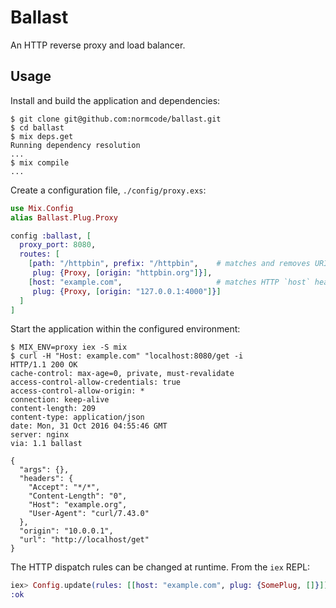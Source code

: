 # Ballast

An HTTP reverse proxy and load balancer.

## Usage ##

Install and build the application and dependencies:

    $ git clone git@github.com:normcode/ballast.git
    $ cd ballast
    $ mix deps.get
    Running dependency resolution
    ...
    $ mix compile
    ...

Create a configuration file, `./config/proxy.exs`:

```elixir
use Mix.Config
alias Ballast.Plug.Proxy

config :ballast, [
  proxy_port: 8080,
  routes: [
    [path: "/httpbin", prefix: "/httpbin",    # matches and removes URI prefix
     plug: {Proxy, [origin: "httpbin.org"]}],
    [host: "example.com",                     # matches HTTP `host` header
     plug: {Proxy, [origin: "127.0.0.1:4000"]}]
  ]
]
```

Start the application within the configured environment:

    $ MIX_ENV=proxy iex -S mix
    $ curl -H "Host: example.com" "localhost:8080/get -i
    HTTP/1.1 200 OK
    cache-control: max-age=0, private, must-revalidate
    access-control-allow-credentials: true
    access-control-allow-origin: *
    connection: keep-alive
    content-length: 209
    content-type: application/json
    date: Mon, 31 Oct 2016 04:55:46 GMT
    server: nginx
    via: 1.1 ballast

    {
      "args": {},
      "headers": {
        "Accept": "*/*",
        "Content-Length": "0",
        "Host": "example.org",
        "User-Agent": "curl/7.43.0"
      },
      "origin": "10.0.0.1",
      "url": "http://localhost/get"
    }

The HTTP dispatch rules can be changed at runtime. From the `iex` REPL:

```elixir
iex> Config.update(rules: [[host: "example.com", plug: {SomePlug, []}]])
:ok
```
